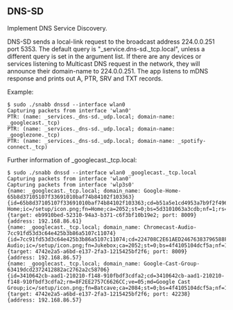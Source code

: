 DNS-SD
------

Implement DNS Service Discovery.

DNS-SD sends a local-link request to the broadcast address 224.0.0.251 port 5353.  The default query is "_service.dns-sd._tcp.local", unless a different query is set in the argument list. If there are any devices or services listening to Multicast DNS request in the network, they will announce their domain-name to 224.0.0.251.  The app listens to mDNS response and prints out A, PTR, SRV and TXT records.

Example:

```
$ sudo ./snabb dnssd --interface wlan0
Capturing packets from interface 'wlan0'
PTR: (name: _services._dns-sd._udp.local; domain-name: _googlecast._tcp)
PTR: (name: _services._dns-sd._udp.local; domain-name: _googlezone._tcp)
PTR: (name: _services._dns-sd._udp.local; domain-name: _spotify-connect._tcp)
```

Further information of _googlecast._tcp.local:

```
$ sudo ./snabb dnssd --interface wlan0 _googlecast._tcp.local
Capturing packets from interface 'wlan0'
Capturing packets from interface 'wlp3s0'
{name: _googlecast._tcp.local; domain_name: Google-Home-65b8d37105107f33691010baf74b84102f103363}
{id=65b8d37105107f33691010baf74b84102f103363;cd=b51a5e1cd4953a7b9f2f49622fdaf97b;rm=104e6110afdaf491f5;ve=05;md=Google Home;ic=/setup/icon.png;fn=Home;ca=2052;st=0;bs=5d3101063a3cdb;nf=1;rs=}
{target: eb9910bed-52310-94a3-b371-c6f3bf10b19e2; port: 8009}
{address: 192.168.86.61}
{name: _googlecast._tcp.local; domain_name: Chromecast-Audio-7cc91fd53d3c64e425b3b86a5107c11074}
{id=7cc91fd53d3c64e425b3b86a5107c11074;cd=224708C2E61AED24676383796588FF7E;rm=8F2EE2757C6626CC;ve=05;md=Chromecast Audio;ic=/setup/icon.png;fn=Jukebox;ca=2052;st=0;bs=4f4105104dcf5a;nf=1;rs=}
{target: 4742e2a5-a6bd-e137-2fa3-1215425bf2f6; port: 8009}
{address: 192.168.86.57}
{name: _googlecast._tcp.local; domain_name: Google-Cast-Group-63419dcd2372412882ac2762a2c58706}
{id=3410642cb-aad1-210210-f148-910fbdf3cdfa2;cd=3410642cb-aad1-210210-f148-910fbdf3cdfa2;rm=8F2EE2757C6626CC;ve=05;md=Google Cast Group;ic=/setup/icon.png;fn=Batcave;ca=2084;st=0;bs=4f4105104dcf5a;nf=1;rs=}
{target: 4742e2a5-a6bd-e137-2fa3-1215425bf2f6; port: 42238}
{address: 192.168.86.57}
```
